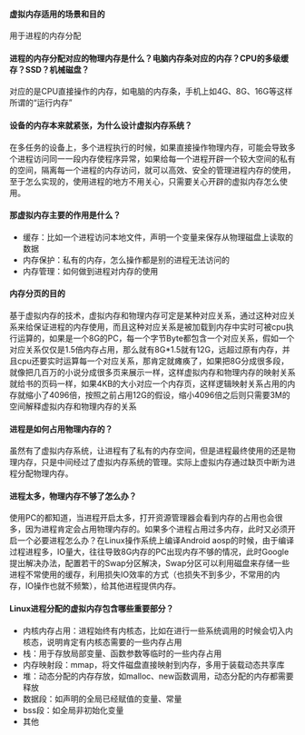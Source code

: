 #### 虚拟内存适用的场景和目的

用于进程的内存分配

#### 进程的内存分配对应的物理内存是什么？电脑内存条对应的内存？CPU的多级缓存？SSD？机械磁盘？

对应的是CPU直接操作的内存，如电脑的内存条，手机上如4G、8G、16G等这样所谓的“运行内存”

#### 设备的内存本来就紧张，为什么设计虚拟内存系统？

在多任务的设备上，多个进程执行的时候，如果直接操作物理内存，可能会导致多个进程访问同一一段内存使程序异常，如果给每一个进程开辟一个较大空间的私有的空间，隔离每一个进程的内存访问，就可以高效、安全的管理进程内存的使用，至于怎么实现的，使用进程的地方不用关心，只需要关心开辟的虚拟内存怎么使用。

#### 那虚拟内存主要的作用是什么？

* 缓存：比如一个进程访问本地文件，声明一个变量来保存从物理磁盘上读取的数据
* 内存保护：私有的内存，怎么操作都是别的进程无法访问的
* 内存管理：如何做到进程对内存的使用

#### 内存分页的目的

基于虚拟内存的技术，虚拟内存和物理内存可定是某种对应关系，通过这种对应关系来给保证进程的内存使用，而且这种对应关系是被加载到内存中实时可被cpu执行运算的，如果是一个8G的PC，每一个字节Byte都包含一个对应关系，假如一个对应关系仅仅是1.5倍内存占用，那么就有8G*1.5就有12G，远超过原有内存，并且cpu还要实时运算每一个对应关系，那肯定就瘫痪了，如果把8G分成很多段，就像把几百万的小说分成很多页来展示一样，这样虚拟内存和物理内存的映射关系就给书的页码一样，如果4KB的大小对应一个内存页，这样逻辑映射关系占用的内存就缩小了4096倍，按照之前占用12G的假设，缩小4096倍之后则只需要3M的空间解释虚拟内存和物理内存的关系

#### 进程是如何占用物理内存的？

虽然有了虚拟内存系统，让进程有了私有的内存空间，但是进程最终使用的还是物理内存，只是中间经过了虚拟内存系统的管理。实际上虚拟内存通过缺页中断为进程分配物理内存。

#### 进程太多，物理内存不够了怎么办？

使用PC的都知道，当进程开启太多，打开资源管理器会看到内存的占用也会很多，因为进程肯定会占用物理内存的。如果多个进程占用过多内存，此时又必须开启一个必要进程怎么办？在Linux操作系统上编译Android aosp的时候，由于编译过程进程多，IO量大，往往导致8G内存的PC出现内存不够的情况，此时Google提出解决办法，配置若干的Swap分区解决，Swap分区可以利用磁盘来存储一些进程不常使用的缓存，利用损失IO效率的方式（也损失不到多少，不常用的内存，IO操作也就不频繁），给其他进程提供内存。

#### Linux进程分配的虚拟内存包含哪些重要部分？

* 内核内存占用：进程始终有内核态，比如在进行一些系统调用的时候会切入内核态，说明肯定有内核态需要的一些内存占用
* 栈：用于存放局部变量、函数参数等临时的一些内存占用
* 内存映射段：mmap，将文件磁盘直接映射到内存，多用于装载动态共享库
* 堆：动态分配的内存存放，如malloc、new函数调用，动态分配的内存都需要释放
* 数据段：如声明的全局已经赋值的变量、常量
* bss段：如全局非初始化变量
* 其他